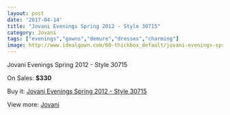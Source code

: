 ```yaml
---
layout: post
date: '2017-04-14'
title: "Jovani Evenings Spring 2012 - Style 30715"
category: Jovani
tags: ["evenings","gowns","demure","dresses","charming"]
image: http://www.idealgown.com/60-thickbox_default/jovani-evenings-spring-2012-style-30715.jpg
---
```

Jovani Evenings Spring 2012 - Style 30715

On Sales: **$330**
<a href="https://www.idealgown.com/en/jovani/25-jovani-evenings-spring-2012-style-30715.html"><amp-img layout="responsive" width="600" height="600" src="//www.idealgown.com/60-thickbox_default/jovani-evenings-spring-2012-style-30715.jpg" alt="Jovani Evenings Spring 2012 - Style 30715 0" /></a>
<a href="https://www.idealgown.com/en/jovani/25-jovani-evenings-spring-2012-style-30715.html"><amp-img layout="responsive" width="600" height="600" src="//www.idealgown.com/62-thickbox_default/jovani-evenings-spring-2012-style-30715.jpg" alt="Jovani Evenings Spring 2012 - Style 30715 1" /></a>
<a href="https://www.idealgown.com/en/jovani/25-jovani-evenings-spring-2012-style-30715.html"><amp-img layout="responsive" width="600" height="600" src="//www.idealgown.com/61-thickbox_default/jovani-evenings-spring-2012-style-30715.jpg" alt="Jovani Evenings Spring 2012 - Style 30715 2" /></a>

Buy it: [Jovani Evenings Spring 2012 - Style 30715](https://www.idealgown.com/en/jovani/25-jovani-evenings-spring-2012-style-30715.html "Jovani Evenings Spring 2012 - Style 30715")

View more: [Jovani](https://www.idealgown.com/en/2-jovani "Jovani")